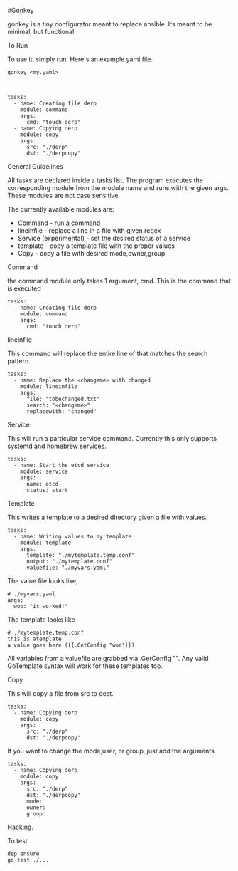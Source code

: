 #Gonkey

gonkey is a tiny configurator meant to replace ansible. Its meant to be minimal, but functional.

To Run

To use it, simply run. Here's an example yaml file.

    gonkey <my.yaml>



    tasks:
      - name: Creating file derp
        module: command
        args:
          cmd: "touch derp"
      - name: Copying derp
        module: copy
        args:
          src: "./derp"
          dst: "./derpcopy"
    



General Guidelines

All tasks are declared inside a tasks list. The program executes the corresponding module from the module name and runs with the given args. These modules are not case sensitive.

The currently available modules are:

- Command - run a command
- lineinfile - replace a line in a file with given regex
- Service (experimental) - set the desired status of a service
- template - copy a template file with the proper values
- Copy - copy a file with desired mode,owner,group

Command

the command module only takes 1 argument, cmd. This is the command that is executed

    tasks:
      - name: Creating file derp
        module: command
        args:
          cmd: "touch derp"



lineinfile

This command will replace the entire line of that matches the search pattern.

    tasks:
      - name: Replace the <changeme> with changed
        module: lineinfile
        args:
          file: "tobechanged.txt"
          search: "<changeme>"
          replacewith: "changed"

Service

This will run a particular service command. Currently this only supports systemd and homebrew services.

    tasks:
      - name: Start the etcd service
        module: service
        args:
          name: etcd
          status: start



Template

This writes a template to a desired directory given a file with values.

    tasks:
      - name: Writing values to my template
        module: template
        args:
          template: "./mytemplate.temp.conf"
          output: "./mytemplate.conf"
          valuefile: "./myvars.yaml"

The value file looks like, 

    # ./myvars.yaml
    args:
      woo: "it worked!"
    

The template looks like

    # ./mytemplate.temp.conf
    this is atemplate
    a value goes here ({{.GetConfig "woo"}})
    

All variables from a valuefile are grabbed via .GetConfig "<desiredvalue>". Any valid GoTemplate syntax will work for these templates too. 



Copy

This will copy a file from src to dest. 

    tasks:
      - name: Copying derp
        module: copy
        args:
          src: "./derp"
          dst: "./derpcopy"

If you want to change the mode,user, or group, just add the arguments

    tasks:
      - name: Copying derp
        module: copy
        args:
          src: "./derp"
          dst: "./derpcopy"
          mode:
          owner:
          group:





Hacking.

To test

    dep ensure
    go test ./...


